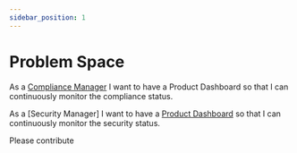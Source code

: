 ```yaml
---
sidebar_position: 1
---
```


# Problem Space

As a [Compliance Manager](https://github.com/Open-Source-Compliance/Sharing-creates-value/blob/master/User-Stories/Compliance-Manager-User-Stories/ComplianceManager.md) I want to have a Product Dashboard so that I can continuously monitor the compliance status.

As a [Security Manager] I want to have a [Product Dashboard](/website/docs/part_B_software_management/sw_management_portfolio/blueprints/ProductDashboard.md) so that I can continuously monitor the security status.

Please contribute